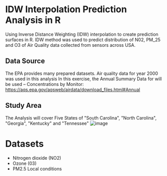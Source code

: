 # IDW Interpolation Prediction Analysis in R
Using Inverse Distance Weighting (IDW) interpolation to create prediction surfaces in R.
IDW method was used to predict distribution of N02, PM_25 and O3 of Air Quality data collected from sensors across USA.


## Data Source
The EPA provides many prepared datasets. Air quality data for year 2000 was used in this analysis
In this exercise, the Annual Summary Data  for will be used – Concentrations by Monitor:
https://aqs.epa.gov/aqsweb/airdata/download_files.html#Annual

## Study Area
The Analysis will cover Five States of "South Carolina", "North Carolina", "Georgia", "Kentucky" and "Tennessee"
![image](https://user-images.githubusercontent.com/60210384/168989439-71b36df9-292d-4dc4-9385-5f516159b219.png)



# Datasets
* Nitrogen dioxide (NO2)
* Ozone (03)
* PM2.5 Local conditions



